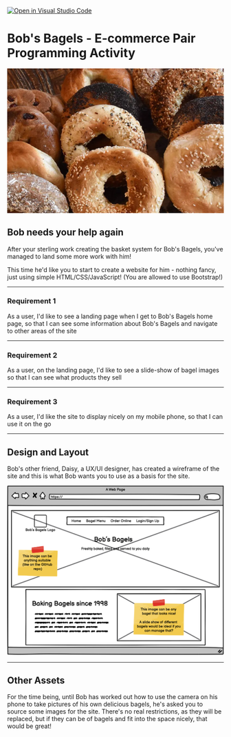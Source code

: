 [![Open in Visual Studio Code](https://classroom.github.com/assets/open-in-vscode-718a45dd9cf7e7f842a935f5ebbe5719a5e09af4491e668f4dbf3b35d5cca122.svg)](https://classroom.github.com/online_ide?assignment_repo_id=13773243&assignment_repo_type=AssignmentRepo)
# Bob's Bagels - E-commerce Pair Programming Activity

![Bob's Bagels](./images/bagels.jpg)

## Bob needs your help again

After your sterling work creating the basket system for Bob's Bagels, you've managed to land some more work with him!

This time he'd like you to start to create a website for him - nothing fancy, just using simple HTML/CSS/JavaScript!  (You are allowed to use Bootstrap!)

---

### Requirement 1

As a user, I'd like to see a landing page when I get to Bob's Bagels home page, so that I can see some information about Bob's Bagels and navigate to other areas of the site

---

### Requirement 2

As a user, on the landing page, I'd like to see a slide-show of bagel images so that I can see what products they sell

---

### Requirement 3

As a user, I'd like the site to display nicely on my mobile phone, so that I can use it on the go

---

## Design and Layout

Bob's other friend, Daisy, a UX/UI designer, has created a wireframe of the site and this is what Bob wants you to use as a basis for the site.

![Bob's Bagels - Landing Page - Wireframe](./images/bobs-bagels-landing-page-wireframe.png)

---

## Other Assets

For the time being, until Bob has worked out how to use the camera on his phone to take pictures of his own delicious bagels, he's asked you to source some images for the site.  There's no real restrictions, as they will be replaced, but if they can be of bagels and fit into the space nicely, that would be great!
